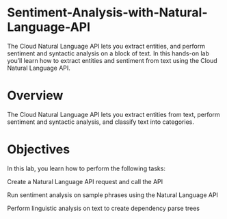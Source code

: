 # Sentiment-Analysis-with-Natural-Language-API

The Cloud Natural Language API lets you extract entities, and perform   sentiment and syntactic analysis on a block of text.  In this hands-on lab you’ll   learn how to extract entities and sentiment from text using the Cloud Natural Language API.

# Overview
The Cloud Natural Language API lets you extract entities from text, perform sentiment and syntactic analysis, and classify text into categories.

# Objectives

In this lab, you learn how to perform the following tasks:

Create a Natural Language API request and call the API

Run sentiment analysis on sample phrases using the Natural Language API

Perform linguistic analysis on text to create dependency parse trees
